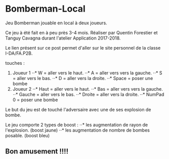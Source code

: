 # Bomberman-Local
Jeu Bomberman jouable en local à deux joueurs.

Ce jeu à été fait en à peu près 3-4 mois.
Réaliser par Quentin Forestier et Tanguy Cavagna durant l'atelier Application 2017-2018.

Le lien présent sur ce post permet d'aller sur le site personnel de la classe I-DA/FA.P2B.

touches :
1. Joueur 1
⋅⋅* W = aller vers le haut.
⋅⋅* A = aller vers vers la gauche.
⋅⋅* S = aller vers le bas.
⋅⋅* D = aller vers la droite.
⋅⋅* Space = poser une bombe
2. Joueur 2
⋅⋅* Haut = aller vers le haut.
⋅⋅* Bas = aller vers vers la gauche.
⋅⋅* Gauche = aller vers le bas.
⋅⋅* Droite = aller vers la droite.
⋅⋅* NumPad 0 = poser une bombe

Le but du jeu est de touché l'adversaire avec une de ses explosion de bombe.

Le jeu comporte 2 types de boost :
⋅⋅* les augmentation de rayon de l'explosion. (boost jaune)
⋅⋅* les augmentation de nombre de bombes posable. (boost bleu)

Bon amusement !!!!
--
